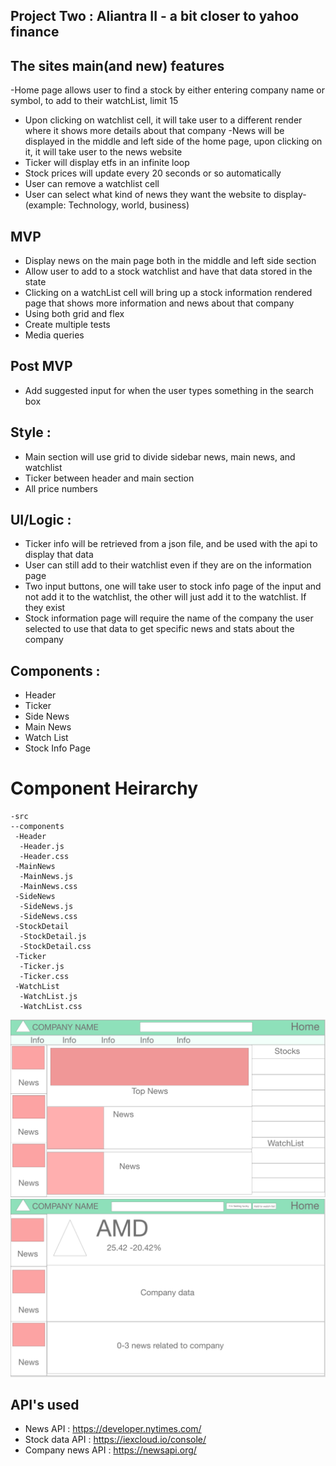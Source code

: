 ## Project Two : Aliantra II - a bit closer to yahoo finance

## The sites main(and new) features
-Home page allows user to find a stock by either entering company name or symbol, to add to their watchList, limit 15
- Upon clicking on watchlist cell, it will take user to a different render where it shows more details about that company
-News will be displayed in the middle and left side of the home page, upon clicking on it, it will take user to the news website 
- Ticker will display etfs in an infinite loop
- Stock prices will update every 20 seconds or so automatically
- User can remove a watchlist cell
- User can select what kind of news they want the website to display- (example: Technology, world, business)

## MVP 
- Display news on the main page both in the middle and left side section
- Allow user to add to a stock watchlist and have that data stored in the state
- Clicking on a watchList cell will bring up a stock information rendered page that shows more information and news about that company
- Using both grid and flex
- Create multiple tests
- Media queries

## Post MVP
- Add suggested input for when the user types something in the search box 
## Style : 
- Main section will use grid to divide sidebar news, main news, and watchlist
- Ticker between header and main section
- All price numbers


## UI/Logic : 
- Ticker info will be retrieved from a json file, and be used with the api to display that data
- User can still add to their watchlist even if they are on the information page
- Two input buttons, one will take user to stock info page of the input and not add it to the watchlist, the other will just add it to the watchlist. If they exist
- Stock information page will require the name of the company the user selected to use that data to get specific news and stats about the company


## Components : 
- Header
- Ticker
- Side News
- Main News
- Watch List
- Stock Info Page

# Component Heirarchy
```
-src
--components
 -Header
  -Header.js
  -Header.css
 -MainNews
  -MainNews.js
  -MainNews.css
 -SideNews
  -SideNews.js
  -SideNews.css
 -StockDetail
  -StockDetail.js
  -StockDetail.css
 -Ticker
  -Ticker.js
  -Ticker.css
 -WatchList
  -WatchList.js
  -WatchList.css
  ```
![Main page](https://github.com/jason1642/project-two/blob/master/Screen%20Shot%202020-03-29%20at%2010.53.38%20PM.png)
![Info page](https://github.com/jason1642/project-two/blob/master/Screen%20Shot%202020-03-29%20at%2011.47.10%20PM.png)
## API's used
- News API : https://developer.nytimes.com/
- Stock data API : https://iexcloud.io/console/
- Company news API : https://newsapi.org/
